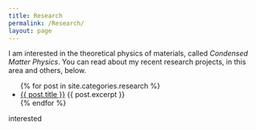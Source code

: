 ```yaml
---
title: Research
permalink: /Research/
layout: page
---
```


I am interested in the theoretical physics of materials, called *Condensed Matter Physics*.  You can read about my recent research projects, in this area and others, below.
<ul>
  {% for post in site.categories.research %}
    <li>
      <a href="{{ post.url }}">{{ post.title }}</a>
      {{ post.excerpt }}
    </li>
  {% endfor %}
</ul>

interested
